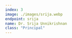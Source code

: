 ```yaml
---
index: 3
image: ./images/srija.webp
endpoint: srija
name: Dr. Srija Unnikrishnan
class: "Principal"
---
```


